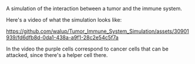 A simulation of the interaction between a tumor and the immune system. 

Here's a video of what the simulation looks like:

https://github.com/walup/Tumor_Immune_System_Simulation/assets/30901939/fd6dfb8d-0da1-438a-a9f1-28c2e54c5f7a

In the video the purple cells correspond to cancer cells that can be attacked, since there's a helper cell there. 
